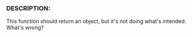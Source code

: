 ### DESCRIPTION:

This function should return an object, but it's not doing what's intended. What's wrong?